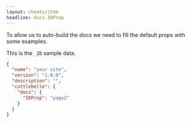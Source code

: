 ```yaml
---
layout: cheats/item
headline: docs.IDProp
---
```


To allow us to auto-build the docs we need to fill the default props with some examples.

This is the `_ID` sample data.

```json
{
  "name": "your site",
  "version": "1.0.0",
  "description": "",
  "cuttlebelle": {
    "docs": {
      "IDProp": "page2"
    }
  }
}
```
